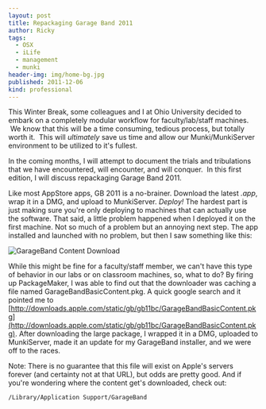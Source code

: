```yaml
---
layout: post
title: Repackaging Garage Band 2011
author: Ricky
tags:
  - OSX
  - iLife
  - management
  - munki
header-img: img/home-bg.jpg
published: 2011-12-06
kind: professional
---
```

This Winter Break, some colleagues and I at Ohio University decided to embark on a completely modular workflow for faculty/lab/staff machines.  We know that this will be a time consuming, tedious process, but totally worth it.  This will _ultimately_ save us time and allow our Munki/MunkiServer environment to be utilized to it's fullest.

In the coming months, I will attempt to document the trials and tribulations that we have encountered, will encounter, and will conquer.  In this first edition, I will discuss repackaging Garage Band 2011.

Like most AppStore apps, GB 2011 is a no-brainer.  Download the latest _.app_, wrap it in a DMG, and upload to MunkiServer.  *Deploy!*  The hardest part is just making sure you're only deploying to machines that can actually use the software.  That said, a little problem happened when I deployed it on the first machine. Not so much of a problem but an annoying next step. The app installed and launched with no problem, but then I saw something like this:

![GarageBand Content Download](http://i.imgur.com/wdpbn.png)

While this might be fine for a faculty/staff member, we can't have this type of behavior in our labs or on classroom machines, so, what to do?  By firing up PackageMaker, I was able to find out that the downloader was caching a file named GarageBandBasicContent.pkg.  A quick google search and it pointed me to [http://downloads.apple.com/static/gb/gb11bc/GarageBandBasicContent.pkg](http://downloads.apple.com/static/gb/gb11bc/GarageBandBasicContent.pkg).  After downloading the large package, I wrapped it in a DMG, uploaded to MunkiServer, made it an update for my GarageBand installer, and we were off to the races.

Note: There is no guarantee that this file will exist on Apple's servers forever (and certainty not at that URL), but odds are pretty good.  And if you're wondering where the content get's downloaded, check out: 

`/Library/Application Support/GarageBand`

